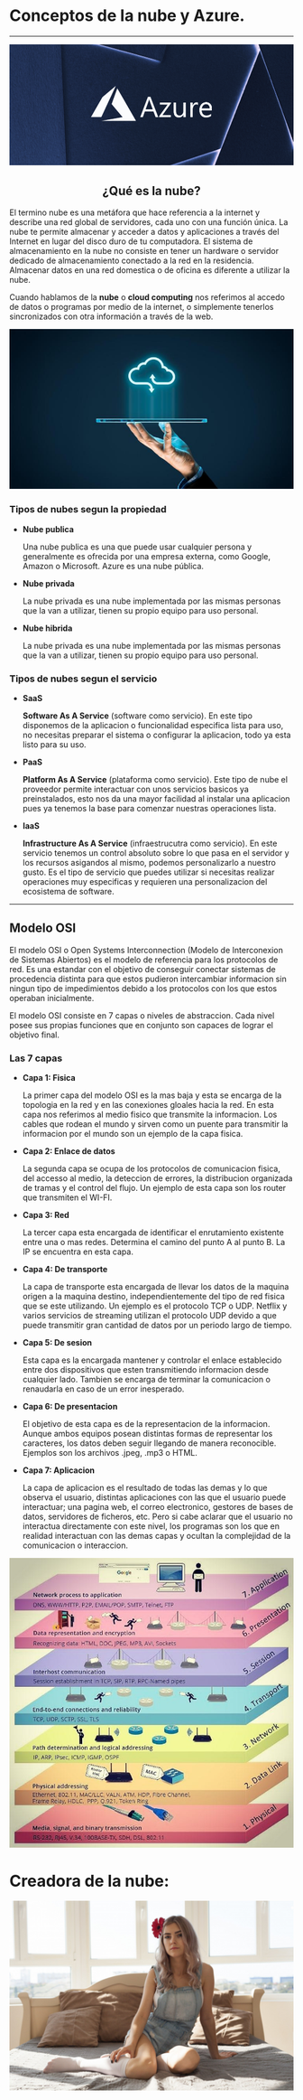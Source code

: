 # Conceptos de la nube y Azure.

________


![](Imagenes/microsoft-azure.jpeg)
<h2></h2>

<h2 align="center">¿Qué es la nube?</h2>

<p>El termino nube es una metáfora que hace referencia a la internet y describe una red global de servidores, cada uno con una función única. La nube te permite almacenar y acceder a datos y aplicaciones a través del Internet en lugar del disco duro de tu computadora. El sistema de almacenamiento en la nube no consiste en tener un hardware o servidor dedicado de almacenamiento conectado a la red en la residencia. Almacenar datos en una red domestica o de oficina es diferente a utilizar la nube. </p>

<p>Cuando hablamos de la <strong>nube</strong> o <strong>cloud computing</strong> nos referimos al accedo de datos o programas por medio de la internet, o simplemente tenerlos sincronizados con otra información a través de la web.</p>
<p align="center">
  <img src ="Imagenes/almacenamiento_nube_thumb800.jpg" />
</p>

 <h3>Tipos de nubes segun la propiedad</h3>
<ul>
 <strong><li>Nube publica</li></strong>
  <p>Una nube publica es una que puede usar cualquier persona y generalmente es ofrecida por una empresa externa, como Google, Amazon o Microsoft. Azure es una nube pública.</p>
  <strong><li>Nube privada</li></strong>
  <p>La nube privada es una nube implementada por las mismas personas que la van a utilizar, tienen su propio equipo para uso personal.</p>
  <strong><li>Nube hibrida</li></strong>
  <p>La nube privada es una nube implementada por las mismas personas que la van a utilizar, tienen su propio equipo para uso personal.</p>
</ul>

 <h3>Tipos de nubes segun el servicio</h3>
<ul>
 <strong><li>SaaS</li></strong>
  <p><strong>Software As A Service</strong> (software como servicio). En este tipo disponemos de la aplicacion o funcionalidad especifica lista para uso, no necesitas preparar el sistema o configurar la aplicacion, todo ya esta listo para su uso.</p>
  <strong><li>PaaS</li></strong>
  <p><strong>Platform As A Service</strong> (plataforma como servicio). Este tipo de nube el proveedor permite interactuar con unos servicios basicos ya preinstalados, esto nos da una mayor facilidad al instalar una aplicacion pues ya tenemos la base para comenzar nuestras operaciones lista.</p>
  <strong><li>IaaS</li></strong>
  <p><strong>Infrastructure As A Service</strong> (infraestrucutra como servicio). En este servicio tenemos un control absoluto sobre lo que pasa en el servidor y los recursos asigandos al mismo, podemos personalizarlo a nuestro gusto. Es el tipo de servicio que puedes utilizar si necesitas realizar operaciones muy especificas y requieren una personalizacion del ecosistema de software.</p>
</ul>
 
 
-----------
<h2>Modelo OSI</h2>
<p> El modelo OSI o Open Systems Interconnection (Modelo de Interconexion de Sistemas Abiertos) es el modelo de referencia para los protocolos de red. Es una estandar con el objetivo de conseguir conectar sistemas de procedencia distinta para que estos pudieron intercambiar informacion sin ningun tipo de impedimientos debido a los protocolos con los que estos operaban inicialmente. </p>

<p> El modelo OSI consiste en 7 capas o niveles de abstraccion. Cada nivel posee sus propias funciones que en conjunto son capaces de lograr el objetivo final. </p>

<h3>Las 7 capas</h3>
<ul>
 <strong><li>Capa 1: Fisica</li></strong>
  <p>La primer capa del modelo OSI es la mas baja y esta se encarga de la topologia en la red y en las conexiones gloales hacia la red. En esta capa nos referimos al medio fisico que transmite la informacion. Los cables que rodean el mundo y sirven como un puente para transmitir la informacion por el mundo son un ejemplo de la capa fisica.</p>
  <strong><li>Capa 2: Enlace de datos</li></strong>
  <p>La segunda capa se ocupa de los protocolos de comunicacion fisica, del accesso al medio, la deteccion de errores, la distribucion organizada de tramas y el control del flujo. Un ejemplo de esta capa son los router que transmiten el WI-FI.</p>
 <strong><li>Capa 3: Red</li></strong>
  <p>La tercer capa esta encargada de identificar el enrutamiento existente entre una o mas redes. Determina el camino del punto A al punto B. La IP se encuentra en esta capa.</p>
  <strong><li>Capa 4: De transporte</li></strong>
  <p>La capa de transporte esta encargada de llevar los datos de la maquina origen a la maquina destino, independientemente del tipo de red fisica que se este utilizando. Un ejemplo es el protocolo TCP o UDP. Netflix y varios servicios de streaming utilizan el protocolo UDP devido a que puede transmitir gran cantidad de datos por un periodo largo de tiempo.</p>
  <strong><li>Capa 5: De sesion</li></strong>
  <p>Esta capa es la encargada mantener y controlar el enlace establecido entre dos dispositivos que esten transmitiendo informacion desde cualquier lado. Tambien se encarga de terminar la comunicacion o renaudarla en caso de un error inesperado. </p>
  <strong><li>Capa 6: De presentacion</li></strong>
  <p>El objetivo de esta capa es de la representacion de la informacion. Aunque ambos equipos posean distintas formas de representar los caracteres, los datos deben seguir llegando de manera reconocible. Ejemplos son los archivos .jpeg, .mp3 o HTML.</p>
  <strong><li>Capa 7: Aplicacion</li></strong>
  <p>La capa de aplicacion es el resultado de todas las demas y lo que observa el usuario, distintas aplicaciones con las que el usuario puede interactuar; una pagina web, el correo electronico,  gestores de bases de datos, servidores de ficheros, etc. Pero si cabe aclarar que el usuario no interactua directamente con este nivel, los programas son los que en realidad interactuan con las demas capas y ocultan la complejidad de la comunicacion o interaccion.</p>
</ul>
<p align="center">
  <img src ="Imagenes/52590402_1252177388266562_35762440327135232_n.jpg" />
</p>
 
 <h1>Creadora de la nube:</h1>
 <p align="center">
  <img src ="Imagenes/Eva_Elfie_model_women_Met_Art_Emma-1616933.jpg!d.jpg" />
</p>
 
